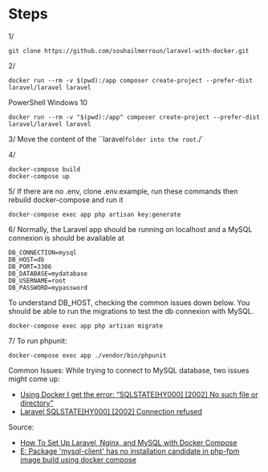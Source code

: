 # Steps

1/
```
git clone https://github.com/souhailmerroun/laravel-with-docker.git
```

2/
```
docker run --rm -v $(pwd):/app composer create-project --prefer-dist laravel/laravel laravel
```

PowerShell Windows 10
```
docker run --rm -v "$(pwd):/app" composer create-project --prefer-dist laravel/laravel laravel
```

3/
Move the content of the ``laravel` folder into the root `./`

4/
```
docker-compose build
docker-compose up
```

5/ 
If there are no .env, clone .env.example, run these commands then rebuild docker-compose and run it
```
docker-compose exec app php artisan key:generate
```

6/
Normally, the Laravel app should be running on localhost and a MySQL connexion is should be available at 
```
DB_CONNECTION=mysql
DB_HOST=db
DB_PORT=3306
DB_DATABASE=mydatabase
DB_USERNAME=root
DB_PASSWORD=mypassword
```

To understand DB_HOST, checking the common issues down below. 
You should be able to run the migrations to test the db connexion with MySQL. 
```
docker-compose exec app php artisan migrate
```

7/
To run phpunit:
```
docker-compose exec app ./vendor/bin/phpunit
```

Common Issues:
While trying to connect to MySQL database, two issues might come up:
- [Using Docker I get the error: “SQLSTATE[HY000] [2002] No such file or directory”](https://stackoverflow.com/questions/40075065/using-docker-i-get-the-error-sqlstatehy000-2002-no-such-file-or-directory)
- [Laravel SQLSTATE[HY000] [2002] Connection refused
](https://stackoverflow.com/questions/41225720/laravel-sqlstatehy000-2002-connection-refused)

Source: 
- [How To Set Up Laravel, Nginx, and MySQL with Docker Compose
](https://www.digitalocean.com/community/tutorials/how-to-set-up-laravel-nginx-and-mysql-with-docker-compose)
- [E: Package 'mysql-client' has no installation candidate in php-fpm image build using docker compose
](https://stackoverflow.com/questions/57048428/e-package-mysql-client-has-no-installation-candidate-in-php-fpm-image-build-u)
